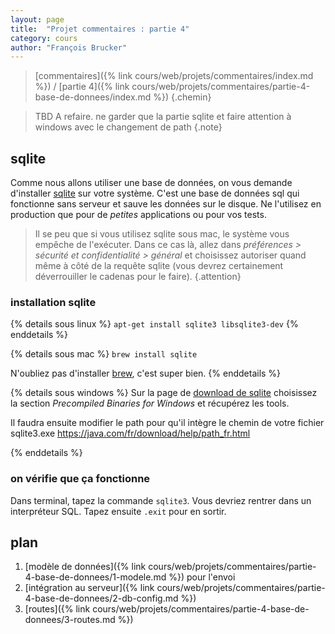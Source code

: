 ```yaml
---
layout: page
title:  "Projet commentaires : partie 4"
category: cours
author: "François Brucker"
---
```


> [commentaires]({% link cours/web/projets/commentaires/index.md %}) / [partie 4]({% link cours/web/projets/commentaires/partie-4-base-de-donnees/index.md %})
{.chemin}


> TBD
> A refaire.
> ne garder que la partie sqlite et faire attention à windows avec le changement de path
{.note}

## sqlite

Comme nous allons utiliser une base de données, on vous demande d'installer [sqlite](https://www.sqlite.org/index.html) sur votre système. C'est une base de données sql qui fonctionne sans serveur et sauve les données sur le disque. Ne l'utilisez en production que pour de *petites* applications ou pour vos tests. 

> Il se peu que si vous utilisez sqlite sous mac, le système vous empêche de l'exécuter. Dans ce cas là, allez dans *préférences > sécurité et confidentialité > général* et choisissez autoriser quand même à côté de la requête sqlite (vous devrez certainement déverrouiller le cadenas pour le faire).
{.attention}

### installation sqlite

{% details sous linux %}
`apt-get install sqlite3 libsqlite3-dev`
{% enddetails %}

{% details sous mac %}
`brew install sqlite`

N'oubliez pas d'installer [brew](https://brew.sh/index_fr), c'est super bien.
{% enddetails %}

{% details sous windows %}
Sur la page de [download de sqlite](https://www.sqlite.org/download.html) choisissez la section *Precompiled Binaries for Windows* et récupérez les tools.

Il faudra ensuite modifier le path pour qu'il intègre le chemin de votre fichier sqlite3.exe
<https://java.com/fr/download/help/path_fr.html>

{% enddetails %}

### on vérifie que ça fonctionne

Dans terminal, tapez la commande `sqlite3`. Vous devriez rentrer dans un interpréteur SQL.
Tapez ensuite `.exit` pour en sortir.

## plan

1. [modèle de données]({% link cours/web/projets/commentaires/partie-4-base-de-donnees/1-modele.md %}) pour l'envoi
2. [intégration au serveur]({% link cours/web/projets/commentaires/partie-4-base-de-donnees/2-db-config.md %})
3. [routes]({% link cours/web/projets/commentaires/partie-4-base-de-donnees/3-routes.md %})
